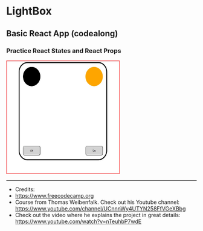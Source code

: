 # LightBox
## Basic React App (codealong)
### Practice **React States** and **React Props**

<img src="./reactLightBox.jpg" alt="drawing" style="width:300px; height:300px;"/>


---

- Credits: 
- https://www.freecodecamp.org 
- Course from Thomas Weibenfalk. Check out his Youtube channel: https://www.youtube.com/channel/UCnnnWy4UTYN258FfVGeXBbg
- Check out the video where he explains the project in great details: https://www.youtube.com/watch?v=nTeuhbP7wdE

